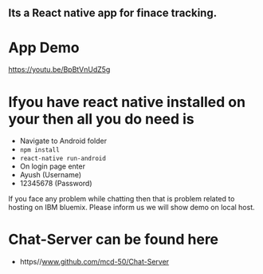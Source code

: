 ## Its a React native app for finace tracking.

# App Demo
https://youtu.be/BpBtVnUdZ5g


# Ifyou have react native installed on your then all you do need is 
- Navigate to Android folder
- `npm install`
- `react-native run-android`
- On login page enter 
- Ayush (Username)
- 12345678 (Password)

If you face any problem while chatting then that is problem related to hosting on IBM bluemix.
Please inform us we will show demo on local host.

# Chat-Server can be found here
- https//www.github.com/mcd-50/Chat-Server
